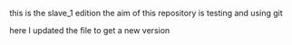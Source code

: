 this is the slave_1 edition
the aim of this repository is testing and using git

here I updated the file to get a new version
